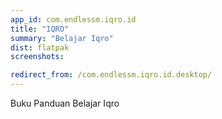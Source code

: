```yaml
---
app_id: com.endlessm.iqro.id
title: "IQRO"
summary: "Belajar Iqro"
dist: flatpak
screenshots:

redirect_from: /com.endlessm.iqro.id.desktop/
---
```


<p>Buku Panduan Belajar Iqro</p>